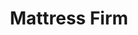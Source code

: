 ---
title: "Mattress Firm"
url: /saint-petersburg/mattress-firm-tyrone-boulevard-north/
shop: bed
---